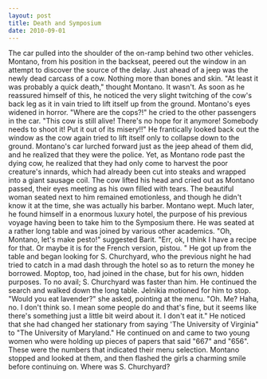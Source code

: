 ```yaml
---
layout: post
title: Death and Symposium
date: 2010-09-01
---
```

The car pulled into the shoulder of the on-ramp behind two other vehicles.
      Montano, from his position in the backseat, peered out the window in an attempt to discover
      the source of the delay. Just ahead of a jeep was the newly dead carcass of a cow. Nothing
      more than bones and skin. "At least it was probably a quick death," thought Montano.    It wasn't. As soon as he reassured himself of this, he noticed the very
      slight twitching of the cow's back leg as it in vain tried to lift itself up from the ground.
      Montano's eyes widened in horror. "Where are the cops?!" he cried to the other passengers in
      the car. "This cow is still alive! There's no hope for it anymore! Somebody needs to shoot it!
      Put it out of its misery!!" He frantically looked back out the window as the cow again tried
      to lift itself only to collapse down to the ground. Montano's car lurched forward just as the
      jeep ahead of them did, and he realized that   they   were the police. Yet, as Montano rode past the dying cow, he
      realized that they had only come to harvest the poor creature's innards, which had already
      been cut into steaks and wrapped into a giant sausage coil. The cow lifted his head and cried
      out as Montano passed, their eyes meeting as his own filled with tears. The beautiful woman
      seated next to him remained emotionless, and though he didn't know it at the time, she was
      actually his barber.    Montano wept.    Much later,
      he found himself in a enormous luxury hotel, the purpose of his previous voyage having been to
      take him to the Symposium there. He was seated at a rather long table and was joined by
      various other academics.    "Oh, Montano, let's make pesto!" suggested
      Barit.    "Err, ok, I think I have a recipe for that. Or maybe it is for
      the French version,   pistou.  "    He got up from the table and began looking for S. Churchyard, who the
      previous night he had tried to catch in a mad dash through the hotel so as to return the money
      he borrowed. Moptop, too, had joined in the chase, but for his own, hidden purposes. To no
      avail; S. Churchyard was faster than him. He continued the search and walked down the long
      table. Jelnikia motioned for him to stop.    "Would you eat lavender?" she
      asked, pointing at the menu.    "Oh. Me? Haha, no. I don't think so. I
      mean some people do and that's fine, but it seems like there's something just a   little   bit weird about it. I don't eat it." He
      noticed that she had changed her stationary from saying 'The University of Virginia" to "The
      University of Maryland."    He continued on and came to two young women
      who were holding up pieces of papers that said "667" and "656". These were the numbers that
      indicated their menu selection. Montano stopped and looked at them, and then flashed the girls
      a charming smile before continuing on. Where was S. Churchyard?